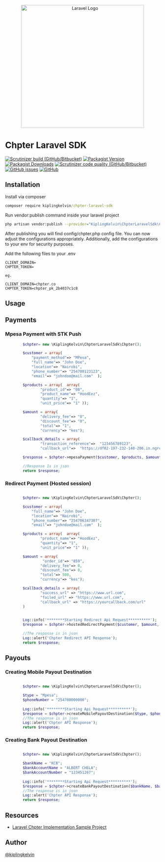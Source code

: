 <p align="center"><a href="https://laravel.com" target="_blank"><img src="https://raw.githubusercontent.com/laravel/art/master/logo-lockup/5%20SVG/2%20CMYK/1%20Full%20Color/laravel-logolockup-cmyk-red.svg" width="400" alt="Laravel Logo"></a></p>

# Chpter Laravel SDK

[![Scrutinizer build (GitHub/Bitbucket)](https://img.shields.io/scrutinizer/build/g/kiplingkelvin/ChpterLaravelSdk?style=flat-square)](https://scrutinizer-ci.com/g/kiplingkelvin/ChpterLaravelSdk/)
[![Packagist Version](https://img.shields.io/packagist/v/kiplingkelvin/chpter-laravel-sdk?style=flat-square)](https://packagist.org/packages/kiplingkelvin/chpter-laravel-sdk)
[![Packagist Downloads](https://img.shields.io/packagist/dt/kiplingkelvin/chpter-laravel-sdk?style=flat-square)](https://packagist.org/packages/kiplingkelvin/chpter-laravel-sdk)
[![Scrutinizer code quality (GitHub/Bitbucket)](https://img.shields.io/scrutinizer/quality/g/kiplingkelvin/ChpterLaravelSdk?style=flat-square)](https://scrutinizer-ci.com/g/kiplingkelvin/ChpterLaravelSdk/)
[![GitHub issues](https://img.shields.io/github/issues/kiplingkelvin/ChpterLaravelSdk?style=flat-square)](https://github.com/kiplingkelvin/ChpterLaravelSdk)
[![GitHub](https://img.shields.io/github/license/kiplingkelvin/ChpterLaravelSdk?style=flat-square)](https://github.dev/kiplingkelvin/ChpterLaravelSdk)


## Installation
Install via composer
```cmd
composer require kiplingkelvin/chpter-laravel-sdk
```
   
Run vendor:publish command inside your laravel project

```bash
php artisan vendor:publish --provider="KiplingKelvin\ChpterLaravelSdk\ChpterServiceProvider"
```
After publishing you will find config/chpter.php config file. You can now adjust the configurations appropriately. Additionally, add the configurations to your env for security purposes.

Add the following files to your .env
```env
CLIENT_DOMAIN=
CHPTER_TOKEN=

eg.

CLIENT_DOMAIN=chpter.co
CHPTER_TOKEN=chpter_pk_2b4037c1c8

```

## Usage
## Payments
### Mpesa Payment with STK Push 

```php
        $chpter= new \KiplingKelvin\ChpterLaravelSdk\Chpter();

        $customer = array( 
            "payment_method"=> "MPesa",
            "full_name"=> "John Doe",
            "location"=> "Nairobi",
            "phone_number"=> "254700123123",
            "email"=> "johndoe@mail.com"  );

        $products = array(  array( 
                "product_id"=> "08",
                "product_name"=> "HoodEez",
                "quantity"=> "1",
                "unit_price"=> "1" ));

        $amount = array( 
                "delivery_fee"=> "0",
                "discount_fee"=> "0",
                "total"=> "1",
                "currency"=> "kes");

        $callback_details = array( 
                "transaction_reference"=>  "123456789123",
                "callback_url"=>  "https://df02-197-232-140-206.in.ngrok.io/api/chpter_mpesa_payment_callback_url" );

        $response = $chpter->mpesaPayment($customer, $products, $amount, $callback_details);

        //Response Is in json
        return $response;
```

### Redirect Payment (Hosted session)
```php

        $chpter= new \KiplingKelvin\ChpterLaravelSdk\Chpter();

        $customer = array( 
            "full_name"=> "John Doe",
            "location"=> "Nairobi",
            "phone_number"=> "254706347307",
            "email"=> "johndoe@mail.com"  );

        $products = array(  array( 
                "product_name"=> "HoodEez",
                "quantity"=> "1",
                "unit_price"=> "1" ));

        $amount = array( 
                 "order_id"=> "859",
                "delivery_fee"=> 0,
                "discount_fee"=> 0,
                "total"=> 500,
                "currency"=> "kes");

        $callback_details = array( 
                "success_url" => "https://www.url.com",
                "failed_url" => "https://www.url.com",
                "callback_url" => "https://yourcallback.com/url"
        )

        
        Log::info('********Starting Redirect Api Request**********');
        $response = $chpter->hostedRedirectPayment($customer, $amount, $callback_details);

        //The response is in json
        Log::alert('Chpter Redirect API Response');
        return $response;

```
## Payouts
### Creating Mobile Payout Destination
```php

        $chpter= new \KiplingKelvin\ChpterLaravelSdk\Chpter();

        $type = "Mpesa";
        $phoneNumber = "254700000000";
        
        Log::info('********Starting Api Request**********');
        $response = $chpter->createMobilePayoutDestination($type, $phoneNumber);
        //The response is in json
        Log::alert('Chpter API Response');
        return $response;

```

### Creating Bank Payout Destination
```php

        $chpter= new \KiplingKelvin\ChpterLaravelSdk\Chpter();

        $bankName = "KCB";
        $bankAccountName = "ALBERT CHELA";
        $bankAccountNumber = "123451267";
        
        Log::info('********Starting Api Request**********');
        $response = $chpter->createBankPayoutDestination($bankName, $bankAccountName, $bankAccountNumber);
        //The response is in json
        Log::alert('Chpter API Response');
        return $response;

```

## Resources

- [Laravel Chpter Implementation Sample Project](https://github.com/kiplingkelvin/chpter-laravel-sample)

## Author

[@kiplingkelvin](https://www.github.com/kiplingkelvin)




